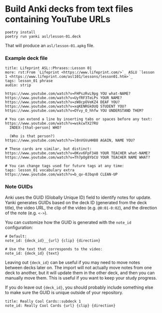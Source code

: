 # Build Anki decks from text files containing YouTube URLs

```
poetry install
poetry run yanki asl/lesson-01.deck
```

That will produce an `asl/lesson-01.apkg` file.

### Example deck file

```text
title: Lifeprint ASL::Phrases::Lesson 01
more: rst:From `Lifeprint <https://www.lifeprint.com/>`_ ASLU `lesson 1 <https://www.lifeprint.com/asl101/lessons/lesson01.htm>`_
tags: lesson_01 phrase
audio: strip

https://www.youtube.com/watch?v=FHPszRvL9pg YOU what-NAME?
https://www.youtube.com/watch?v=UyfRF3TeLPs YOUR NAME?
https://www.youtube.com/watch?v=zW8cpOVeKZ4 DEAF YOU?
https://www.youtube.com/watch?v=xqKENRGkOUQ STUDENT YOU?
https://www.youtube.com/watch?v=OYvy_O_hhfw YOU UNDERSTAND THEM?

# You can extend a line by inserting tabs or spaces before any text:
https://www.youtube.com/watch?v=wskcwTX27RU
  INDEX-[that-person] WHO?

  (Who is that person?)
https://www.youtube.com/watch?v=l0nVGVuHHB8 AGAIN, NAME YOU?

# These cards are similar, but distinct:
https://www.youtube.com/watch?v=0Kvv6FpF348 YOUR TEACHER what-NAME?
https://www.youtube.com/watch?v=Th7pOg8YbCU YOUR TEACHER NAME WHAT?

# You can change tags used for future tags at any time:
tags: lesson_01 vocabulary extra
https://www.youtube.com/watch?v=b_qv-0Jbqn0 CLEAN-UP
```

### Note GUIDs

Anki uses the GUID (Globally Unique ID) field to identify notes for update.
Yanki generates GUIDs based on the deck ID (generated from the deck title), the
video URL, the clip of the video (e.g. `@0:01-0:02`), and the direction of the
note (e.g. `<->`).

You can customize how the GUID is generated with the `note_id` configuration:

    # Default:
    note_id: {deck_id}__{url} {clip} {direction}

    # Use the text that corresponds to the video:
    note_id: {deck_id} {text}

Leaving out `{deck_id}` can be useful if you may need to move notes between
decks later on. The import will not actually move notes from one deck to
another, but it will update them in the other deck, and then you can manually
move them. This is useful if you want to keep your study progress.

If you do leave out `{deck_id}`, you should probably include something else to
make sure the GUID is unique outside of your repository.

    title: Really Cool Cards::subdeck 1
    note_id: Really Cool Cards {url} {clip} {direction}
